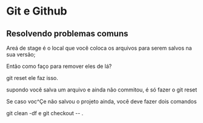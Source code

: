 # Git e Github
## Resolvendo problemas comuns

Areá de stage é o local que você coloca os arquivos para serem salvos na sua versão;

Então como faço para remover eles de lá?

git reset ele faz isso.

supondo você salva um arquivo e ainda não commitou, é só fazer o git reset

Se caso voc^Çe não salvou o projeto ainda, você deve fazer dois comandos

git clean -df e git checkout -- .